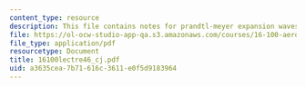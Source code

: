 ```yaml
---
content_type: resource
description: This file contains notes for prandtl-meyer expansion waves.
file: https://ol-ocw-studio-app-qa.s3.amazonaws.com/courses/16-100-aerodynamics-fall-2005/a3635cea7b71616c3611e0f5d9183964_16100lectre46_cj.pdf
file_type: application/pdf
resourcetype: Document
title: 16100lectre46_cj.pdf
uid: a3635cea-7b71-616c-3611-e0f5d9183964
---
```

